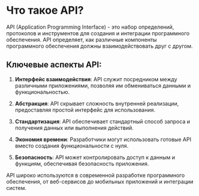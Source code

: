 # Что такое API?

API (Application Programming Interface) - это набор определений, протоколов и инструментов для создания и интеграции программного обеспечения. API определяет, как различные компоненты программного обеспечения должны взаимодействовать друг с другом.

## Ключевые аспекты API:

1. **Интерфейс взаимодействия**: API служит посредником между различными приложениями, позволяя им обмениваться данными и функциональностью.

2. **Абстракция**: API скрывает сложность внутренней реализации, предоставляя простой интерфейс для использования.

3. **Стандартизация**: API обеспечивает стандартный способ запроса и получения данных или выполнения действий.

4. **Экономия времени**: Разработчики могут использовать готовые API вместо создания функциональности с нуля.

5. **Безопасность**: API может контролировать доступ к данным и функциям, обеспечивая безопасность приложения.

API широко используются в современной разработке программного обеспечения, от веб-сервисов до мобильных приложений и интеграции систем.

